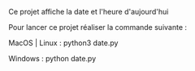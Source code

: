 Ce projet affiche la date et l'heure d'aujourd'hui

Pour lancer ce projet réaliser la commande suivante :

MacOS | Linux :
    python3 date.py

Windows : 
    python date.py